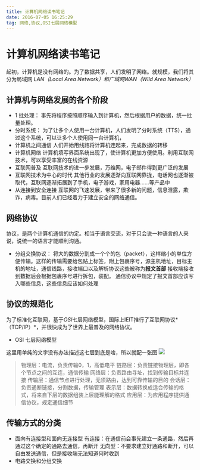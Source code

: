 ```yaml
---
title: 计算机网络读书笔记
date: 2016-07-05 16:25:29
tag: 网络,协议,OSI七层网络模型
---
```

# 计算机网络读书笔记
起初，计算机是没有网络的。为了数据共享，人们发明了网络。就规模，我们将其分为局域网 *LAN（Local Area Network）*和广域网*WAN（Wild Area Network）*

## 计算机与网络发展的各个阶段
+ 1 批处理：
 事先将程序按照顺序输入到计算机，然后根据用户的数据，统一批量处理。
+ 分时系统：
为了让多个人使用一台计算机，人们发明了分时系统（TTS），通过这个系统，可以让多个人使用同一台计算机，
 + 计算机之间通信
人们开始用线路将计算机连起来，完成数据的转移
+ 计算机网络
计算机填写界面系统出现了，使计算机更加方便使用。利用互联网技术，可以享受丰富的在线资源
+ 互联网普及
互联网技术的进一步发展，万维网，电子邮件得到更广泛的发展
+ 互联网技术为中心的时代
其他行业的发展逐渐向互联网靠拢，电话网也逐渐被取代，互联网逐渐拓展到了手机，电子游戏，家用电器……等产品中
+ 从连接到安全连接
互联网的飞速发展，带来了很多新的问题，信息泄露，欺诈，病毒。目前人们已经着力于建立安全的网络通信。

## 网络协议
协议，是两个计算机通信的约定。相当于语言交流，对于只会说一种语言的人来说，说统一的语言才能顺利沟通。
+ 分组交换协议：
将大的数据分割成一个个的包（packet），这样缩小的单位方便传输。这样的传输需要给包贴上标签，附上包裹序号，源主机地址，目标主机的地址，通信线路，接收端口以及解析协议这些被称为**报文首部**
接收端接收到数据后会根据包裹序号进行拆包，装配。
通信协议中规定了报文首部应该写入哪些信息，这些信息应该如何处理

## 协议的规范化
为了标准化互联网，基于*OSI*七层网络模型，国际上IEIT推行了互联网协议*（TCP/IP）*，并很快成为了世界上最普及的网络协议。

+ OSI 七层网络模型

这里用单纯的文字没有办法描述这七层到底是啥，所以就配一张图
 ![][image-1]

> 物理层：电流，负责传输0，1，高低电平
> 链路层：负责链接物理层，即各个节点之间的互连，通信传输
> 网络层：负责路由寻址，找到传输目标并连接
> 传输层：通信节点进行处理，无须路由，达到可靠传输的目的
> 会话层：负责通断链接，分割数据，传输管理
> 表示层：数据转换成适合传输的格式，将来自下层的数据组装上层能理解的格式
> 应用层：为应用程序提供通信协议，规定通信细节
> 


## 传输方式的分类
 + 面向有连接型和面向无连接型
有连接：在通信前会事先建立一条通路，然后再通过这个确定的通路去通信，再断开
无向型：不要求建立好通路和断开，可以自由发送通信，但是接收端无法知道何时收到
+ 电路交换和分组交换

[image-1]:	http://%E4%B8%83%E5%B1%82%E6%A8%A1%E5%9E%8B%E5%9B%BE